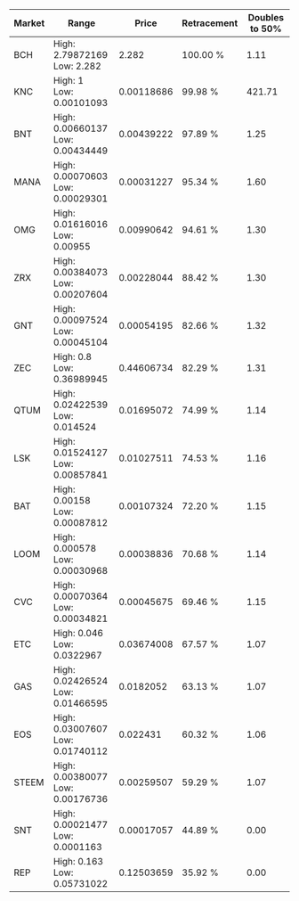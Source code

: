 | Market | Range | Price| Retracement | Doubles to 50% |
| --- | --- | --- | --- | --- |
| BCH | High: 2.79872169<br />Low: 2.282 | 2.282 | 100.00 % | 1.11 |
| KNC | High: 1<br />Low: 0.00101093 | 0.00118686 | 99.98 % | 421.71 |
| BNT | High: 0.00660137<br />Low: 0.00434449 | 0.00439222 | 97.89 % | 1.25 |
| MANA | High: 0.00070603<br />Low: 0.00029301 | 0.00031227 | 95.34 % | 1.60 |
| OMG | High: 0.01616016<br />Low: 0.00955 | 0.00990642 | 94.61 % | 1.30 |
| ZRX | High: 0.00384073<br />Low: 0.00207604 | 0.00228044 | 88.42 % | 1.30 |
| GNT | High: 0.00097524<br />Low: 0.00045104 | 0.00054195 | 82.66 % | 1.32 |
| ZEC | High: 0.8<br />Low: 0.36989945 | 0.44606734 | 82.29 % | 1.31 |
| QTUM | High: 0.02422539<br />Low: 0.014524 | 0.01695072 | 74.99 % | 1.14 |
| LSK | High: 0.01524127<br />Low: 0.00857841 | 0.01027511 | 74.53 % | 1.16 |
| BAT | High: 0.00158<br />Low: 0.00087812 | 0.00107324 | 72.20 % | 1.15 |
| LOOM | High: 0.000578<br />Low: 0.00030968 | 0.00038836 | 70.68 % | 1.14 |
| CVC | High: 0.00070364<br />Low: 0.00034821 | 0.00045675 | 69.46 % | 1.15 |
| ETC | High: 0.046<br />Low: 0.0322967 | 0.03674008 | 67.57 % | 1.07 |
| GAS | High: 0.02426524<br />Low: 0.01466595 | 0.0182052 | 63.13 % | 1.07 |
| EOS | High: 0.03007607<br />Low: 0.01740112 | 0.022431 | 60.32 % | 1.06 |
| STEEM | High: 0.00380077<br />Low: 0.00176736 | 0.00259507 | 59.29 % | 1.07 |
| SNT | High: 0.00021477<br />Low: 0.0001163 | 0.00017057 | 44.89 % | 0.00 |
| REP | High: 0.163<br />Low: 0.05731022 | 0.12503659 | 35.92 % | 0.00 |
